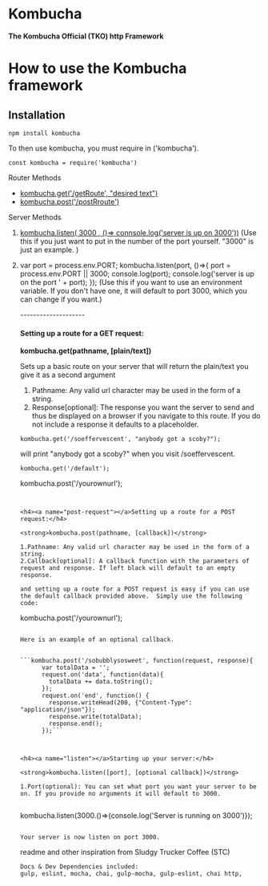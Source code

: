 # Kombucha



<strong>The Kombucha Official (TKO) http Framework</strong>

How to use the Kombucha framework
=====================
Installation
-------------
```npm install kombucha```

To then use kombucha, you must require in ('kombucha').

```const kombucha = require('kombucha')```


Router Methods
<ul>
  <li><a href="#get-request">kombucha.get('/getRoute', "desired text")</a></li>
  <li><a href="#post-request">kombucha.post('/postRroute')</a></li>
</ul>
Server Methods
<ol>
  <li><a href="#listen">kombucha.listen( 3000 , ()=> connsole.log('server is up on 3000'))</a> (Use this if you just want to put in the number of the port yourself. "3000" is just an example. )</li>
<li>

var port = process.env.PORT;
  kombucha.listen(port, ()=>{
    port = process.env.PORT || 3000;
    console.log(port);
    console.log('server is up on the port ' + port);
  });
  (Use this if you want to use an environment variable. If you don't have one, it will default to port 3000, which you can change if you want.)
  </li>
</0l>
--------------------

<h4><a name="get-request"></a>Setting up a route for a GET request:</h4>

<strong>kombucha.get(pathname, [plain/text])</strong>

Sets up a basic route on your server that will return the plain/text you give it as a second argument

1. Pathname: Any valid url character may be used in the form of a string.
2. Response[optional]: The response you want the server to send and thus be displayed on a browser if you navigate to this route. If you do not include a response it defaults to a placeholder.

```
kombucha.get('/soeffervescent', "anybody got a scoby?");
```

will print "anybody got a scoby?" when you visit /soeffervescent.

```
kombucha.get('/default');
```

kombucha.post('/yourownurl');
```


<h4><a name="post-request"></a>Setting up a route for a POST request:</h4>

<strong>kombucha.post(pathname, [callback])</strong>

1.Pathname: Any valid url character may be used in the form of a string.
2.Callback[optional]: A callback function with the parameters of request and response. If left black will default to an empty response.

and setting up a route for a POST request is easy if you can use the default callback provided above.  Simply use the following code:

```
kombucha.post('/yourownurl');
```

Here is an example of an optional callback.


```kombucha.post('/sobubblysosweet', function(request, response){
      var totalData = '';
      request.on('data', function(data){
        totalData += data.toString();
      });
      request.on('end', function() {
        response.writeHead(200, {"Content-Type": "application/json"});
        response.write(totalData);
        response.end();
      });```



<h4><a name="listen"></a>Starting up your server:</h4>

<strong>kombucha.listen([port], [optional callback])</strong>

1.Port(optional): You can set what port you want your server to be on. If you provide no arguments it will default to 3000.


```
kombucha.listen(3000.()=>{console.log('Server is running on 3000')});

```

Your server is now listen on port 3000.

```

readme and other inspiration from Sludgy Trucker Coffee (STC)

```
Docs & Dev Dependencies included:
gulp, eslint, mocha, chai, gulp-mocha, gulp-eslint, chai http,
